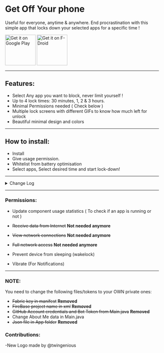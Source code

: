 # Get Off Your phone

Useful for everyone, anytime & anywhere. End procrastination with this simple app that locks down your selected apps for a specific time !

<a href='https://play.google.com/store/apps/details?id=com.nephi.getoffyourphone'><img alt='Get it on Google Play' src='https://play.google.com/intl/en_us/badges/images/generic/en_badge_web_generic.png' height="100"/></a> <a href="https://f-droid.org/app/com.nephi.getoffyourphone"><img src="https://f-droid.org/badge/get-it-on.png" alt="Get it on F-Droid" height="100"></a>

______

## Features:

- Select Any app you want to block, never limit yourself !
- Up to 4 lock times: 30 minutes, 1, 2 & 3 hours.
- Minimal Permissions needed ( Check below )
- Multiple lock screens with different GIFs to know how much left for unlock
- Beautiful minimal design and colors

______

## How to install:

- Install
- Give usage permission.
- Whitelist from battery optimisation
- Select apps, Select desired time and start lock-down!

______

<details><summary>Change Log</summary>
<p>

    v5.9r (18.9.2018//00:05:37)

    [NEW]

    - Daily usage per app (Press on an app in "Selected Apps" screen)
    - Privacy Policy link in About Me
    - F-Droid link in About Me

    [Announcment]

    - Next update will take sometime as i will implement user requested features & reported bugs all at once, bare with me please!

    _________


    If you want to contribute with translations, visit the GitHub repo or Email me.

    Now Get Off Your Phone 🤨

    _________

    5.8r (12.9.2018//10:25:57)

    [NEW]

    Currently selected apps ( Feature Request )
    Now you can check your selected apps without opening the app selector; you can also open specific app settings screen by clicking on it. ( This feature will get more updates such as Usage Time per App )

    _________

    v5.7r (10.9.2018//11:11:41)

    [FIXED]

    - OpenCounters changed from double digits to: 2,3,4,5

    [ANNOUNCEMENT]

    - GOYP is now on F-Droid!

    _________

    v5.6r (21.7.2018//10:40:31)

    [NEW]

    - You can now contribute to translations! Email me if you are interested in translating the app :)

    [Fixed]

    - Some of the selected apps disappearing (Thanks to a user bug report!)
    - Crash upon pressing on Bug Reporter (This has been completely removed)

    [Updated]

    - Multi Selector Library
    - Other dependancies
    - Playstore screenshots
    - Added support email in About
    - Added GitHub account in About


    Thankyou for taking the time and leaving bug reports/feedback!

    Have a wonderful weekend!

</p>
</details>

______

### Permissions:

- Update component usage statistics ( To check if an app is running or not )

- ~~Receive data from Internet~~ **Not needed anymore**

- ~~View network connections~~ **Not needed anymore**

- ~~Full network access~~ **Not needed anymore**

- Prevent device from sleeping (wakelock)

- Vibrate (For Notifications)

______

### NOTE:

You need to change the following files/tokens to your OWN private ones:

- ~~Fabric key in manifest~~ **Removed**
- ~~FireBase project name in xml~~ **Removed**
- ~~GitHub Account credentials and Bot Token from Main.java~~ **Removed**
- Change About Me data in Main.java
- ~~Json file in App folder~~ **Removed**

### Contributions:
-New Logo made by @twingenious 

